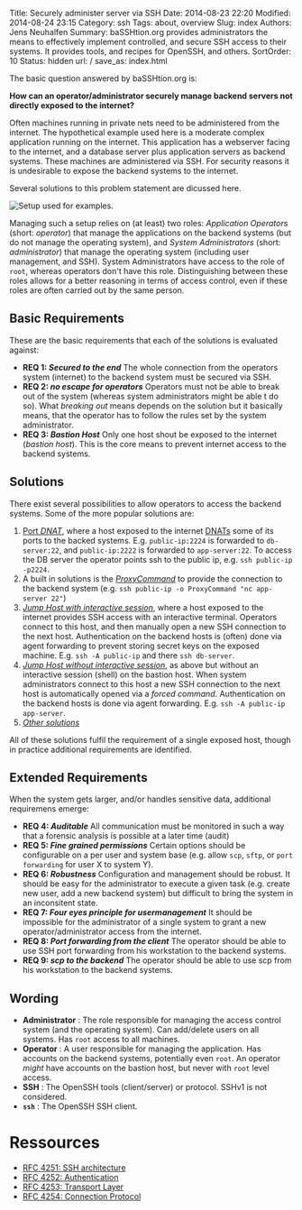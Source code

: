 Title: Securely administer server via SSH
Date: 2014-08-23 22:20
Modified: 2014-08-24 23:15
Category: ssh
Tags: about, overview
Slug: index
Authors: Jens Neuhalfen
Summary: baSSHtion.org provides administrators the means to effectively implement controlled, and secure SSH access to their systems. It provides tools, and recipes for OpenSSH, and others.
SortOrder: 10
Status: hidden
url: /
save_as: index.html

The basic question answered by baSSHtion.org is:

**How can an operator/administrator securely manage backend servers not directly exposed to the internet?**

Often machines running in private nets need to be administered from the internet. The hypothetical example used here is a moderate complex application running on the internet. This application has a webserver facing to the internet, and a database server plus application servers as backend systems. These machines are administered via SSH. For security reasons it is undesirable to expose the backend systems to the internet. 

Several solutions to this problem statement are dicussed here.

![Setup used for examples.]({filename}/images/Overview.png)

Managing such a setup relies on (at least) two roles: _Application Operators_ (short: _operator_) that manage the applications on the backend systems (but do not manage the operating system), and _System Administrators_ (short: _administrator_) that manage the operating system (including user management, and SSH). System Administrators have access to the role of `root`, whereas operators don't have this role. Distinguishing between these roles allows for a better reasoning in terms of access control, even if these roles are often carried out by the same person.

Basic Requirements
----------------------

These are the basic requirements that each of the solutions is evaluated against:

- **REQ 1: _Secured to the end_** The whole connection from the operators system (internet) to the backend system must be secured via SSH.
- **REQ 2: _no escape for operators_** Operators must not be able to break out of the system (whereas system administrators might be able t do so). What _breaking out_ means depends on the solution but it basically means, that the operator has to follow the rules set by the system administrator.
- **REQ 3: _Bastion Host_** Only one host shout be exposed to the internet (_bastion host_). This is the core means to prevent internet access to the backend systems.

Solutions
----------------------

There exist several possibilities to allow operators to access the backend systems. Some of the more popular solutions are:

1. [Port *DNAT*]({filename}/DNAT.md), where a host exposed to the internet [DNATs](http://en.wikipedia.org/wiki/Network_address_translation#DNAT) some of its ports to the backed systems. E.g. `public-ip:2224` is forwarded to `db-server:22`, and `public-ip:2222` is forwarded to `app-server:22`. To access the DB server the operator points ssh to the public ip, e.g. `ssh public-ip -p2224`.
2. A built in solutions is the [*ProxyCommand*](ProxyCommand.md) to provide the connection to the backend system (e.g. `ssh public-ip -o ProxyCommand "nc app-server 22"`)
3. [*Jump Host with interactive session*]({filename}/JumpHostInteractive.md), where a host exposed to the internet provides SSH access with an interactive terminal. Operators connect to this host, and then manually open a new SSH connection to the next host. Authentication on the backend hosts is (often) done via agent forwarding to prevent storing secret keys on the exposed machine. E.g. `ssh -A public-ip` and there `ssh db-server`.
4. [*Jump Host without interactive session*]({filename}/JumpHostNonInteractive.md), as above but without an interactive session (shell) on the bastion host. When system administrators connect to this host a new SSH connection to the next host is automatically opened via a _forced command_. Authentication on the backend hosts is done via agent forwarding. E.g. `ssh -A public-ip app-server`.
5. [*Other solutions*]({filename}/others.md)

All of these solutions fulfil the requirement of a single exposed host, though in practice additional requirements are identified.

Extended Requirements
----------------------

When the system gets larger, and/or handles sensitive data, additional requiremens emerge:

- **REQ 4: _Auditable_** All communication must be monitored in such a way that a forensic analysis is possible at a later time (audit)
- **REQ 5: _Fine grained permissions_** Certain options should be configurable on a per user and system base (e.g. allow `scp`, `sftp`, or `port forwarding` for user X to system Y).
- **REQ 6: _Robustness_** Configuration and management should be robust. It should be easy for the administrator to execute a given task (e.g. create new user, add a new backend system) but difficult to bring the system in an inconsitent state.
- **REQ 7: _Four eyes principle for usermanagement_** It should be impossible for the administrator of a single system to grant a new operator/administrator access from the internet.
- **REQ 8: _Port forwarding from the client_** The operator should be able to use SSH port forwarding from his workstation to the backend systems.
- **REQ 9: _scp to the backend_** The operator should be able to use scp from his workstation to the backend systems.


Wording
----------
* **Administrator** : The role responsible for managing the access control system (and the operating system). Can add/delete users on all systems. Has `root` access to all machines.
* **Operator** : A user responsible for managing the application. Has accounts on the backend systems, potentially even `root`.  An operator *might* have accounts on the bastion host, but never with `root` level access.
* **SSH** : The OpenSSH tools (client/server) or protocol. SSHv1 is not considered.
* **`ssh`** : The OpenSSH SSH client.



# Ressources
* [RFC 4251: SSH architecture](http://datatracker.ietf.org/doc/rfc4251/?include_text=1)
* [RFC 4252: Authentication](http://datatracker.ietf.org/doc/rfc4252/?include_text=1)
* [RFC 4253: Transport Layer](http://datatracker.ietf.org/doc/rfc4253/?include_text=1)
* [RFC 4254: Connection Protocol](http://datatracker.ietf.org/doc/rfc4254/?include_text=1)
